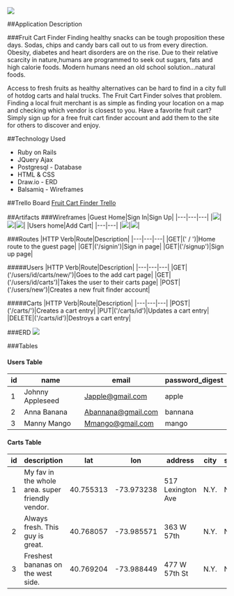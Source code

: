 <img src="./images/FruitFinder-logo.png">

##Application Description

###Fruit Cart Finder
Finding healthy snacks can be tough proposition these days. Sodas, chips and candy bars call out to us from every direction. Obesity, diabetes and heart disorders are on the rise. Due to their relative scarcity in nature,humans are programmed to seek out sugars, fats and high calorie foods. Modern humans need an old school solution...natural foods.

Access to fresh fruits as healthy alternatives can be hard to find in a city full of hotdog carts and halal trucks. The Fruit Cart Finder solves that problem. Finding a local fruit merchant is as simple as finding your location on a map and checking which vendor is closest to you. Have a favorite fruit cart? Simply sign up for a free fruit cart finder account and add them to the site for others to discover and enjoy.

##Technology Used
+ Ruby on Rails
+ JQuery Ajax
+ Postgresql - Database
+ HTML & CSS
+ Draw.io - ERD
+ Balsamiq - Wireframes

##Trello Board
<a href="https://trello.com/b/PsdLDChK/project-4-fruit-cart-finder" target="_blank">Fruit Cart Finder Trello</a>

##Artifacts
###Wireframes
|Guest Home|Sign In|Sign Up|
|---|---|---|
|<img src="./images/wireframes/index.png">|<img src="./images/wireframes/signin.png">|<img src="./images/wireframes/signup.png">|
|Users home|Add Cart|
|---|---|
|<img src="./images/wireframes/carts.png">|<img src="./images/wireframes/new.png">|

###Routes
|HTTP Verb|Route|Description|
|---|---|---|
|GET|(' / ')|Home route to the guest page|
|GET|('/signin')|Sign in page|
|GET|('/signup')|Sign up page|

#####Users
|HTTP Verb|Route|Description|
|---|---|---|
|GET|('/users/id/carts/new/')|Goes to the add cart page|
|GET|('/users/id/carts')|Takes the user to their carts page|
|POST|('/users/new')|Creates a new fruit finder account|

#####Carts
|HTTP Verb|Route|Description|
|---|---|---|
|POST|('/carts/')|Creates a cart entry|
|PUT|('/carts/id')|Updates a cart entry|
|DELETE|('/carts/id')|Destroys a cart entry|

###ERD
<img src="./images/Fruit_Cart_Finder_ERD-2.png">

###Tables

#### Users Table
|id   |name| email  |password_digest   |
|---|---|---|---|
| 1  |Johnny Appleseed| Japple@gmail.com  |apple   |
| 2  |Anna Banana| Abannana@gmail.com  | bannana  |
| 3  | Manny Mango| Mmango@gmail.com  | mango |


#### Carts Table
|id|description|lat|lon|address|city|state|zip|user_id|
|:-:|---|---|---|---|---|---|---|:-:|
|1|My fav in the whole area. super friendly  vendor.|40.755313|-73.973238|517 Lexington Ave|N.Y.|N.Y.|10017|1|
|2|Always fresh. This guy is great.|40.768057|-73.985571|363 W 57th|N.Y.|N.Y.|10019|2|
|3|Freshest bananas on the west side.|40.769204|-73.988449|477 W 57th St|N.Y.|N.Y.|10019|3|
